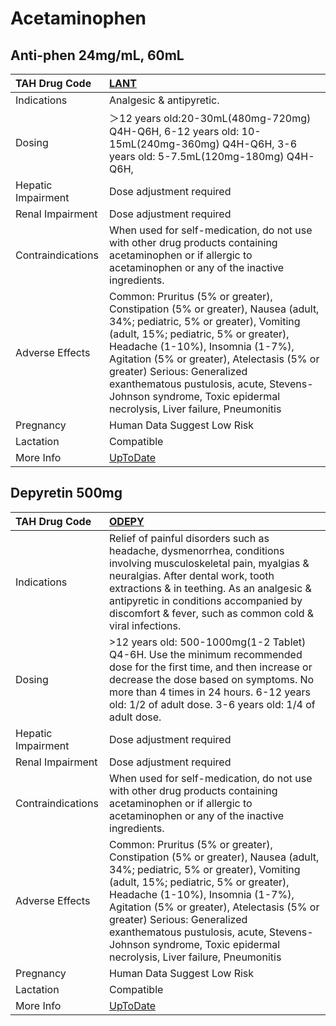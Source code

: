 # Acetaminophen

## Anti-phen 24mg/mL, 60mL

| TAH Drug Code      | [LANT](https://www.tahsda.org.tw/drugs/hissearch.php?drug_code=LANT)                                                                                                                                                                                                                                                                                                                             |
|:-------------------|:-------------------------------------------------------------------------------------------------------------------------------------------------------------------------------------------------------------------------------------------------------------------------------------------------------------------------------------------------------------------------------------------------|
| Indications        | Analgesic & antipyretic.                                                                                                                                                                                                                                                                                                                                                                         |
| Dosing             | ＞12 years old:20-30mL(480mg-720mg) Q4H-Q6H, 6-12 years old: 10-15mL(240mg-360mg) Q4H-Q6H, 3-6 years old: 5-7.5mL(120mg-180mg) Q4H-Q6H,                                                                                                                                                                                                                                                          |
| Hepatic Impairment | Dose adjustment required                                                                                                                                                                                                                                                                                                                                                                         |
| Renal Impairment   | Dose adjustment required                                                                                                                                                                                                                                                                                                                                                                         |
| Contraindications  | When used for self-medication, do not use with other drug products containing acetaminophen or if allergic to acetaminophen or any of the inactive ingredients.                                                                                                                                                                                                                                  |
| Adverse Effects    | Common: Pruritus (5% or greater), Constipation (5% or greater), Nausea (adult, 34%; pediatric, 5% or greater), Vomiting (adult, 15%; pediatric, 5% or greater), Headache (1-10%), Insomnia (1-7%), Agitation (5% or greater), Atelectasis (5% or greater) Serious: Generalized exanthematous pustulosis, acute, Stevens-Johnson syndrome, Toxic epidermal necrolysis, Liver failure, Pneumonitis |
| Pregnancy          | Human Data Suggest Low Risk                                                                                                                                                                                                                                                                                                                                                                      |
| Lactation          | Compatible                                                                                                                                                                                                                                                                                                                                                                                       |
| More Info          | [UpToDate](https://www.uptodate.com/contents/acetaminophen-drug-information)                                                                                                                                                                                                                                                                                                                     |

## Depyretin 500mg

| TAH Drug Code      | [ODEPY](https://www.tahsda.org.tw/drugs/hissearch.php?drug_code=ODEPY)                                                                                                                                                                                                                                                                                                                           |
|:-------------------|:-------------------------------------------------------------------------------------------------------------------------------------------------------------------------------------------------------------------------------------------------------------------------------------------------------------------------------------------------------------------------------------------------|
| Indications        | Relief of painful disorders such as headache, dysmenorrhea, conditions involving musculoskeletal pain, myalgias & neuralgias. After dental work, tooth extractions & in teething. As an analgesic & antipyretic in conditions accompanied by discomfort & fever, such as common cold & viral infections.                                                                                         |
| Dosing             | >12 years old: 500-1000mg(1-2 Tablet) Q4-6H. Use the minimum recommended dose for the first time, and then increase or decrease the dose based on symptoms. No more than 4 times in 24 hours. 6-12 years old: 1/2 of adult dose. 3-6 years old: 1/4 of adult dose.                                                                                                                               |
| Hepatic Impairment | Dose adjustment required                                                                                                                                                                                                                                                                                                                                                                         |
| Renal Impairment   | Dose adjustment required                                                                                                                                                                                                                                                                                                                                                                         |
| Contraindications  | When used for self-medication, do not use with other drug products containing acetaminophen or if allergic to acetaminophen or any of the inactive ingredients.                                                                                                                                                                                                                                  |
| Adverse Effects    | Common: Pruritus (5% or greater), Constipation (5% or greater), Nausea (adult, 34%; pediatric, 5% or greater), Vomiting (adult, 15%; pediatric, 5% or greater), Headache (1-10%), Insomnia (1-7%), Agitation (5% or greater), Atelectasis (5% or greater) Serious: Generalized exanthematous pustulosis, acute, Stevens-Johnson syndrome, Toxic epidermal necrolysis, Liver failure, Pneumonitis |
| Pregnancy          | Human Data Suggest Low Risk                                                                                                                                                                                                                                                                                                                                                                      |
| Lactation          | Compatible                                                                                                                                                                                                                                                                                                                                                                                       |
| More Info          | [UpToDate](https://www.uptodate.com/contents/acetaminophen-drug-information)                                                                                                                                                                                                                                                                                                                     |

